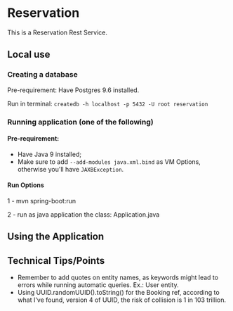 # Reservation

This is a Reservation Rest Service.

## Local use

### Creating a database

Pre-requirement: Have Postgres 9.6 installed.

Run in terminal: `createdb -h localhost -p 5432 -U root reservation`

### Running application (one of the following)

#### Pre-requirement: 
- Have Java 9 installed;
- Make sure to add `--add-modules java.xml.bind` as VM Options, otherwise you'll have `JAXBException`.

#### Run Options
1 - mvn spring-boot:run
    
2 - run as java application the class: Application.java

## Using the Application


## Technical Tips/Points
- Remember to add quotes on entity names, as keywords might lead to errors while running automatic queries. Ex.: User entity.
- Using UUID.randomUUID().toString() for the Booking ref, according to what I've found, version 4 of UUID, the risk of collision is 1 in 103 trillion.
